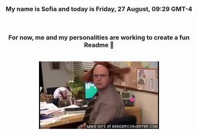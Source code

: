 


<div align="center">
<h3 >My name is Sofia and today is Friday, 27 August, 09:29 GMT-4</h3><br>
<h3 >For now, me and my personalities are working to create a fun Readme 👋
</h3><br>
<img src='img/dwight.gif' alt='working...'/>
</div>
